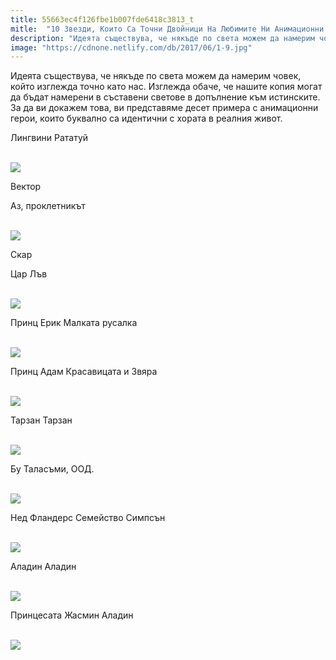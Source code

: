 ```yaml
---
title: 55663ec4f126fbe1b007fde6418c3813_t
mitle:  "10 Звезди, Които Са Точни Двойници На Любимите Ни Анимационни Герои!"
description: "Идеята съществува, че някъде по света можем да намерим човек, който изглежда точно като нас. Изглежда обаче, че нашите копия могат да бъдат намерени в съставени свет"
image: "https://cdnone.netlify.com/db/2017/06/1-9.jpg"
---
```


 <p>Идеята съществува, че някъде по света можем да намерим човек, който изглежда точно като нас. Изглежда обаче, че нашите копия могат да бъдат намерени в съставени светове в допълнение към истинските. За да ви докажем това, ви представяме десет примера с анимационни герои, които буквално са идентични с хората в реалния живот.</p>       <p>Лингвини Рататуй</p> <p> <br/><img src="https://cdnone.netlify.com/db/2017/06/1-9.jpg"/><br/></p> <p>Вектор</p>      <p>Аз, проклетникът</p> <p> <br/><img src="https://cdnone.netlify.com/db/2017/06/2-10.jpg"/><br/></p> <p>Скар</p> <p>Цар Лъв</p>      <p> <br/><img src="https://cdnone.netlify.com/db/2017/06/3-11.jpg"/><br/></p> <p>Принц Ерик Малката русалка</p> <p> <br/><img src="https://cdnone.netlify.com/db/2017/06/4-10.jpg"/><br/></p> <p>Принц Адам Красавицата и Звяра</p> <p> <br/><img src="https://cdnone.netlify.com/db/2017/06/5-9.jpg"/><br/></p> <p>Тарзан Тарзан</p>      <p> <br/><img src="https://cdnone.netlify.com/db/2017/06/6-9.jpg"/><br/></p>  <p>Бу Таласъми, ООД.</p> <p> <br/><img src="https://cdnone.netlify.com/db/2017/06/7-9.jpg"/><br/></p> <p>Нед Фландерс Семейство Симпсън</p>      <p> <br/><img src="https://cdnone.netlify.com/db/2017/06/8-10.jpg"/><br/></p> <p>Аладин Аладин</p> <p> <br/><img src="https://cdnone.netlify.com/db/2017/06/9-9.jpg"/><br/></p> <p> Принцесата Жасмин Аладин</p> <p> <br/><img src="https://cdnone.netlify.com/db/2017/06/10-8.jpg"/><br/></p>       